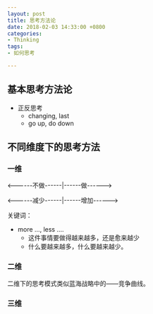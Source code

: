 ```yaml
---
layout: post
title: 思考方法论
date: 2018-02-03 14:33:00 +0800
categories:
- Thinking
tags:
- 如何思考

---
```



## 基本思考方法论

- 正反思考
	- changing, last
	- go up, do down


## 不同维度下的思考方法

### 一维

<------不做------|------做------>

<------减少------|------增加------>

关键词：

- more …, less ….
	- 这件事情要做得越来越多，还是愈来越少
	- 什么要越来越多，什么要越来越少。


### 二维

二维下的思考模式类似蓝海战略中的——竞争曲线。

### 三维


